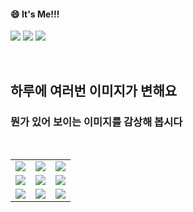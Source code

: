 <!--
#### 📫 How to reach me?
<a href="mailto:thquddnr123@gmail.com">
    <img 
        src="https://img.shields.io/badge/Gmail-d14836?style=flat-square&logo=Gmail&logoColor=white&link=mailto:thquddnr123@gmail.com"
        style="height : auto; margin-left : 60px; margin-right : 60px;"/>
</a>
-->
#### 😄 It's Me!!!

<a href="https://cybecho.notion.site/SBU-s-Archives-854ccd3338c2456a867956f26143998a" target="_blank"><img src="https://img.shields.io/badge/Portfolio-303030?style=for-the-badge&logo=Notion&logoColor=white"/></a>
<a href="https://www.instagram.com/junk_warrior_vintage/" target="_blank"><img src="https://img.shields.io/badge/@junk_warrir_vintage-E4405F?style=for-the-badge&logo=Instagram&logoColor=white"/></a>
<a href="https://www.behance.net/thquddnr125654" target="_blank"><img src="https://img.shields.io/badge/Behance-1769FF?style=for-the-badge&logo=Behance&logoColor=white"/></a>

</br>

## 하루에 여러번 이미지가 변해요
### 뭔가 있어 보이는 이미지를 감상해 봅시다

<!--
마크업 바로보기 사이트
https://dillinger.io/ 
-->
  <br/> <table>
<tr>
<td><a href='https://kimjongillookingatthings.tumblr.com/'><img src='https://www.random-art.org/img/large/414792.jpg'></a></td>
<td><a href='https://www.omfgdogs.com/#'><img src='https://www.random-art.org/img/large/414755.jpg'></a></td>
<td><a href='https://pointerpointer.com/'><img src='https://www.random-art.org/img/large/414741.jpg'></a></td>
</tr>
<tr>
<td><a href='http://www.omglasergunspewpewpew.com/'><img src='https://www.random-art.org/img/large/414731.jpg'></a></td>
<td><a href='https://binarypiano.com/'><img src='https://www.random-art.org/img/large/414770.jpg'></a></td>
<td><a href='https://name.ho9.me/'><img src='https://www.random-art.org/img/large/414801.jpg'></a></td>
</tr>
<tr>
<td><a href='https://img.theqoo.net/img/rjIus.jpg'><img src='https://www.random-art.org/img/large/414760.jpg'></a></td>
<td><a href='https://longdogechallenge.com/'><img src='https://www.random-art.org/img/large/414764.jpg'></a></td>
<td><a href='https://www.cameronsworld.net'><img src='https://www.random-art.org/img/large/414714.jpg'></a></td>
</tr>
</table>
